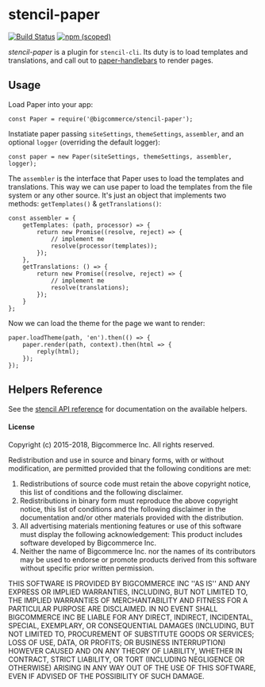 # stencil-paper
[![Build Status](https://travis-ci.org/bigcommerce/paper.svg?branch=master)](https://travis-ci.org/bigcommerce/paper) [![npm (scoped)](https://img.shields.io/npm/v/@bigcommerce/stencil-paper.svg)](https://www.npmjs.com/package/@bigcommerce/stencil-paper)

*stencil-paper* is a plugin for `stencil-cli`. Its duty is to load templates and translations, and call
out to [paper-handlebars](https://github.com/bigcommerce/paper-handlebars) to render pages.

## Usage
Load Paper into your app:
```
const Paper = require('@bigcommerce/stencil-paper');
```

Instatiate paper passing `siteSettings`, `themeSettings`, `assembler`, and an optional `logger` (overriding the default logger):
```
const paper = new Paper(siteSettings, themeSettings, assembler, logger);
```

The `assembler` is the interface that Paper uses to load the templates and translations. This way we can use paper to load the templates
from the file system or any other source. It's just an object that implements two methods: `getTemplates()` & `getTranslations()`:
```
const assembler = {
    getTemplates: (path, processor) => {
        return new Promise((resolve, reject) => {
            // implement me
            resolve(processor(templates));
        });
    },
    getTranslations: () => {
        return new Promise((resolve, reject) => {
            // implement me
            resolve(translations);
        });
    }
};
```

Now we can load the theme for the page we want to render:
```
paper.loadTheme(path, 'en').then(() => {
    paper.render(path, context).then(html => {
        reply(html);
    });
});
```

## Helpers Reference
See the [stencil API reference](https://stencil.bigcommerce.com/docs/handlebars-helpers-reference) for documentation on the available helpers.

#### License
Copyright (c) 2015-2018, Bigcommerce Inc.
All rights reserved.

Redistribution and use in source and binary forms, with or without
modification, are permitted provided that the following conditions are met:
1. Redistributions of source code must retain the above copyright
   notice, this list of conditions and the following disclaimer.
2. Redistributions in binary form must reproduce the above copyright
   notice, this list of conditions and the following disclaimer in the
   documentation and/or other materials provided with the distribution.
3. All advertising materials mentioning features or use of this software
   must display the following acknowledgement:
   This product includes software developed by Bigcommerce Inc.
4. Neither the name of Bigcommerce Inc. nor the
   names of its contributors may be used to endorse or promote products
   derived from this software without specific prior written permission.

THIS SOFTWARE IS PROVIDED BY BIGCOMMERCE INC ''AS IS'' AND ANY
EXPRESS OR IMPLIED WARRANTIES, INCLUDING, BUT NOT LIMITED TO, THE IMPLIED
WARRANTIES OF MERCHANTABILITY AND FITNESS FOR A PARTICULAR PURPOSE ARE
DISCLAIMED. IN NO EVENT SHALL BIGCOMMERCE INC BE LIABLE FOR ANY
DIRECT, INDIRECT, INCIDENTAL, SPECIAL, EXEMPLARY, OR CONSEQUENTIAL DAMAGES
(INCLUDING, BUT NOT LIMITED TO, PROCUREMENT OF SUBSTITUTE GOODS OR SERVICES;
LOSS OF USE, DATA, OR PROFITS; OR BUSINESS INTERRUPTION) HOWEVER CAUSED AND
ON ANY THEORY OF LIABILITY, WHETHER IN CONTRACT, STRICT LIABILITY, OR TORT
(INCLUDING NEGLIGENCE OR OTHERWISE) ARISING IN ANY WAY OUT OF THE USE OF THIS
SOFTWARE, EVEN IF ADVISED OF THE POSSIBILITY OF SUCH DAMAGE.
